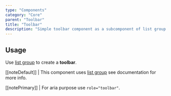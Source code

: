 ```yaml
---
type: "Components"
category: "Core"
parent: "Toolbar"
title: "Toolbar"
description: "Simple toolbar component as a subcomponent of list group."
---
```


## Usage

Use [list group](/components/core/list-group) to create a **toolbar**.

[[noteDefault]]
| This component uses [list group](/components/core/list-group) see documentation for more info.

[[notePrimary]]
| For aria purpose use `role="toolbar"`.

<demo>
  <demoinline src="vanilla/components/core/toolbar/usage">
  </demoinline>
</demo>
